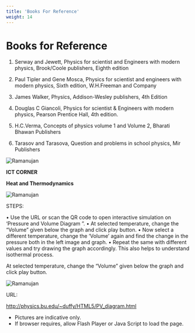 ```yaml
---
title: 'Books For Reference'
weight: 14
---
```

# Books for Reference
1. Serway and Jewett, Physics for scientist and Engineers with modern physics, Brook/Coole 
publishers, Eighth edition

2. Paul Tipler and Gene Mosca, Physics for scientist and engineers with modern physics, 
Sixth edition, W.H.Freeman and Company

3. James Walker, Physics, Addison-Wesley publishers, 4th Edition

4. Douglas C Giancoli, Physics for scientist & Engineers with modern physics, Pearson 
Prentice Hall, 4th edition.

5. H.C.Verma, Concepts of physics volume 1 and Volume 2, Bharati Bhawan Publishers

6. Tarasov and Tarasova, Question and problems in school physics, Mir Publishers

![Ramanujan](image_4.jpg)
<!-- <img src="image_4.jpg" alt="Ramanujan" width="30" > -->

**ICT CORNER**

**Heat and Thermodynamics**

![Ramanujan](image_1.jpg)
<!-- <img src="image_1.jpg" alt="Ramanujan" width="500" > -->
STEPS:

• Use the URL or scan the QR code to open interactive simulation on ‘Pressure and Volume 
Diagram ”. 
• At selected temperature, change the “Volume” given below the graph and click play button.
• Now select a different temperature, change the ‘Volume’ again and find the change in the 
pressure both in the left image and graph.
• Repeat the same with different values and try drawing the graph accordingly. This also 
helps to understand isothermal process.

At selected temperature, change the “Volume” given below the graph and click play button.


![Ramanujan](image_2.jpg)
<!-- <img src="image_2.jpg" alt="Ramanujan" width="500" > -->

URL:

http://physics.bu.edu/~duffy/HTML5/PV_diagram.html

<!-- ![Ramanujan](image_3.jpg) -->
<!-- <img src="image_3.jpg" alt="Ramanujan" width="100" > -->

* Pictures are indicative only.
* If browser requires, allow Flash Player or Java Script to load the page.